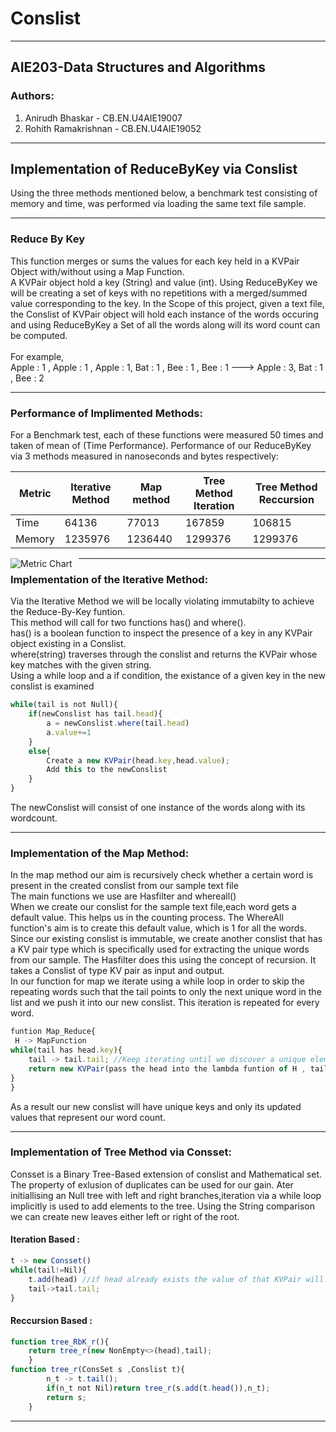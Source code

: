 # Conslist

<hr style=\"border:0.5px solid gray\"> </hr>

## AIE203-Data Structures and Algorithms
### Authors:
1. Anirudh Bhaskar      -  CB.EN.U4AIE19007
2. Rohith Ramakrishnan  -  CB.EN.U4AIE19052

<hr style=\"border:0.5px solid gray\"> </hr>

## Implementation of ReduceByKey via Conslist <br> 
Using the three methods mentioned below, a benchmark test consisting of memory and time, was performed via loading the same text file sample. <br>

<hr style=\"border:2px solid gray\"> </hr>

### Reduce By Key 
This function merges or sums the values for each key held in a KVPair Object with/without using a Map Function.<br>
A KVPair object hold a key (String) and value (int). Using ReduceByKey we will be creating a set of keys with no repetitions with a merged/summed value corresponding to the key.
In the Scope of this project, given a text file, the Conslist of KVPair object will hold each instance of the words occuring and using ReduceByKey a Set of all the words along will its word count can be computed.<br>
<br>
For example,<br>
Apple : 1 , Apple : 1 , Apple : 1, Bat : 1 , Bee : 1 , Bee : 1   --->  Apple : 3, Bat : 1 , Bee : 2 

<hr style=\"border:1px solid gray\"> </hr>

### Performance of Implimented Methods:
For a Benchmark test, each of these functions were measured 50 times and taken of mean of (Time Performance).
Performance of our ReduceByKey via 3 methods measured in nanoseconds and bytes respectively:<br>

|     Metric      | Iterative Method | Map method |  Tree Method Iteration | Tree Method Reccursion |
|-----------------|------------------|------------|------------------------|------------------------|
|      Time       |     64136        |   77013    |         167859         |        106815          |
|     Memory      |    1235976       |  1236440   |         1299376        |       1299376          |

<img src="https://github.com/Rohith-2/conslist/blob/master/MetricPlot.png"
     alt="Metric Chart"
     style="float: left; margin-right: 10px;" />

<hr style=\"border:1px solid gray\"> </hr>

### Implementation of the Iterative Method:
Via the Iterative Method we will be locally violating immutabilty to achieve the Reduce-By-Key funtion.<br>
This method will call for two functions has() and where().<br>
has() is a boolean function to inspect the presence of a key in any KVPair object existing in a Conslist.<br>
where(string) traverses through the conslist and returns the KVPair whose key matches with the given string.<br>
Using a while loop and a if condition, the existance of a given key in the new conslist is examined<br>
  
``` js
while(tail is not Null){
    if(newConslist has tail.head){
        a = newConslist.where(tail.head)
        a.value+=1
    }
    else{
        Create a new KVPair(head.key,head.value);
        Add this to the newConslist
    }
}
```
The newConslist will consist of one instance of the words along with its wordcount.

<hr style=\"border:1px solid gray\"> </hr>

### Implementation of the Map Method:
In the map method our aim is recursively check whether a certain word is present in the created conslist from our sample text file<br>
The main functions we use are Hasfilter and whereall()<br>
When we create our conslist for the sample text file,each word gets a default value. This helps us in the counting process. The WhereAll function's aim is to create this default value, which is 1 for all the words.<br>
Since our existing conslist is immutable, we create another conslist that has a KV pair type which is specifically used for extracting the unique words from our sample. The Hasfilter does this using the concept of recursion. It takes a Conslist of type KV pair as input and output.<br>
In our function for map we iterate using a while loop in order to skip the repeating words such that the tail points to only the next unique word in the list and we push it into our new conslist. This iteration is repeated for every word.<br>
  
```js
funtion Map_Reduce{
 H -> MapFunction
while(tail has head.key){
    tail -> tail.tail; //Keep iterating until we discover a unique element
    return new KVPair(pass the head into the lambda funtion of H , tail.Map_Reduce); //Tail Recurssion 
}
}
```
  
As a result our new conslist will have unique keys and only its updated values that represent our word count.

<hr style=\"border:1px solid gray\"> </hr>

### Implementation of Tree Method via Consset:
Consset is a Binary Tree-Based extension of conslist and Mathematical set.<br>
The property of exlusion of duplicates can be used for our gain. Ater initiallising an Null tree with left and right branches,iteration via a while loop implicitly is used to add elements to the tree. Using the String comparison we can create new leaves either left or right of the root.

#### Iteration Based :
```js
t -> new Consset()
while(tail!=Nil){
    t.add(head) //if head already exists the value of that KVPair will be incremented.
    tail->tail.tail;
}
```
#### Reccursion Based :
```js
function tree_RbK_r(){
	return tree_r(new NonEmpty<>(head),tail);
	}
function tree_r(ConsSet s ,Conslist t){
		n_t -> t.tail();
		if(n_t not Nil)return tree_r(s.add(t.head()),n_t);
		return s;
	}
```
<hr style=\"border:1px solid gray\"> </hr>
